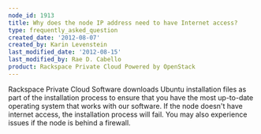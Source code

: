 ```yaml
---
node_id: 1913
title: Why does the node IP address need to have Internet access?
type: frequently_asked_question
created_date: '2012-08-07'
created_by: Karin Levenstein
last_modified_date: '2012-08-15'
last_modified_by: Rae D. Cabello
product: Rackspace Private Cloud Powered by OpenStack
---
```


Rackspace Private Cloud Software downloads Ubuntu installation files as
part of the installation process to ensure that you have the most
up-to-date operating system that works with our software. If the node
doesn't have internet access, the installation process will fail. You
may also experience issues if the node is behind a firewall.

